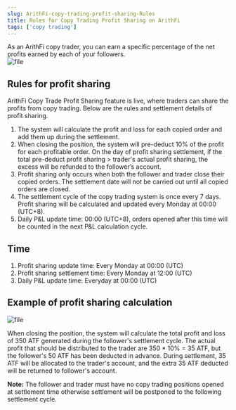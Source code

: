 ```yaml
---
slug: ArithFi-copy-trading-profit-sharing-Rules
title: Rules for Copy Trading Profit Sharing on ArithFi
tags: ['copy trading']
---
```


As an ArithFi copy trader, you can earn a specific percentage of the net profits earned by each of your followers.  
![file](https://bafkreig3yfvxzjgtql564jywhrcack4uimgbtoxrjlkuwachadxg22ot7q.ipfs.nftstorage.link/)

## Rules for profit sharing
ArithFi Copy Trade Profit Sharing feature is live, where traders can share the profits from copy trading. Below are the rules and settlement details of profit sharing.

1. The system will calculate the profit and loss for each copied order and add them up during the settlement.
2. When closing the position, the system will pre-deduct 10% of the profit for each profitable order. On the day of profit sharing settlement, if the total pre-deduct profit sharing > trader's actual profit sharing, the excess will be refunded to the follower’s account.
3. Profit sharing only occurs when both the follower and trader close their copied orders. The settlement date will not be carried out until all copied orders are closed.
4. The settlement cycle of the copy trading system is once every 7 days. Profit sharing will be calculated and updated every Monday at 00:00 (UTC+8).
5. Daily P&L update time: 00:00 (UTC+8), orders opened after this time will be counted in the next P&L calculation cycle.

## Time
1. Profit sharing  update time: Every Monday at 00:00 (UTC)
2. Profit sharing  settlement time: Every Monday at 12:00 (UTC)
3. Daily P&L update time: Everyday at 00:00 (UTC)

## Example of profit sharing calculation
![file](https://nftstorage.link/ipfs/bafybeifun6davy47fkpuzkqqvcodk2wazyg3yukmdz7gaaspehuxyumdv4)

When closing the position, the system will calculate the total profit and loss of 350 ATF generated during the follower's settlement cycle. The actual profit that should be distributed to the trader are 350 * 10% = 35 ATF, but the follower's 50 ATF has been deducted in advance. During settlement, 35 ATF will be allocated to the trader's account, and the extra 35 ATF deducted will be returned to follower's account.

**Note:** The follower and trader must have no copy trading positions opened at settlement time otherwise settlement will be postponed to the following settlement cycle.
